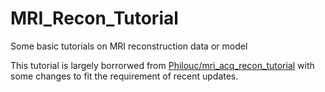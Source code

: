 # MRI_Recon_Tutorial
 Some basic tutorials on MRI reconstruction data or model

This tutorial is largely borrorwed from [Philouc/mri_acq_recon_tutorial](https://github.com/philouc/mri_acq_recon_tutorial/) with some changes to fit the requirement of recent updates.